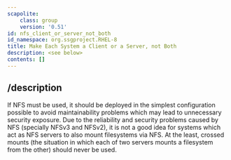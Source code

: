 ```yaml
---
scapolite:
    class: group
    version: '0.51'
id: nfs_client_or_server_not_both
id_namespace: org.ssgproject.RHEL-8
title: Make Each System a Client or a Server, not Both
description: <see below>
contents: []
---
```



## /description

If
NFS must be used, it should be deployed in the simplest configuration
possible to avoid maintainability problems which may lead to unnecessary
security exposure. Due to the reliability and security problems caused
by NFS (specially NFSv3 and NFSv2), it is not a good idea for systems
which act as NFS servers to also mount filesystems via NFS. At the
least, crossed mounts (the situation in which each of two servers mounts
a filesystem from the other) should never be used.
